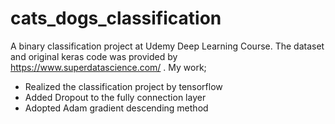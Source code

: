 # cats_dogs_classification
A binary classification project at Udemy Deep Learning Course. The dataset and original keras code was provided by https://www.superdatascience.com/ . My work;
- Realized the classification project by tensorflow
- Added Dropout to the fully connection layer
- Adopted Adam gradient descending method
